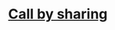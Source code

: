 # [Call by sharing](https://perfectacle.github.io/2017/10/30/js-014-call-by-value-vs-call-by-reference/)
